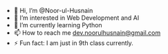 - 👋 Hi, I’m @Noor-ul-Husnain
- 👀 I’m interested in Web Development and AI
- 🌱 I’m currently learning Python
- 📫 How to reach me dev.noorulhusnain@gmail.com
- ⚡ Fun fact: I am just in 9th class currently.

<!---
Noor-ul-Husnain/Noor-ul-Husnain is a ✨ special ✨ repository because its `README.md` (this file) appears on your GitHub profile.
You can click the Preview link to take a look at your changes.
--->
